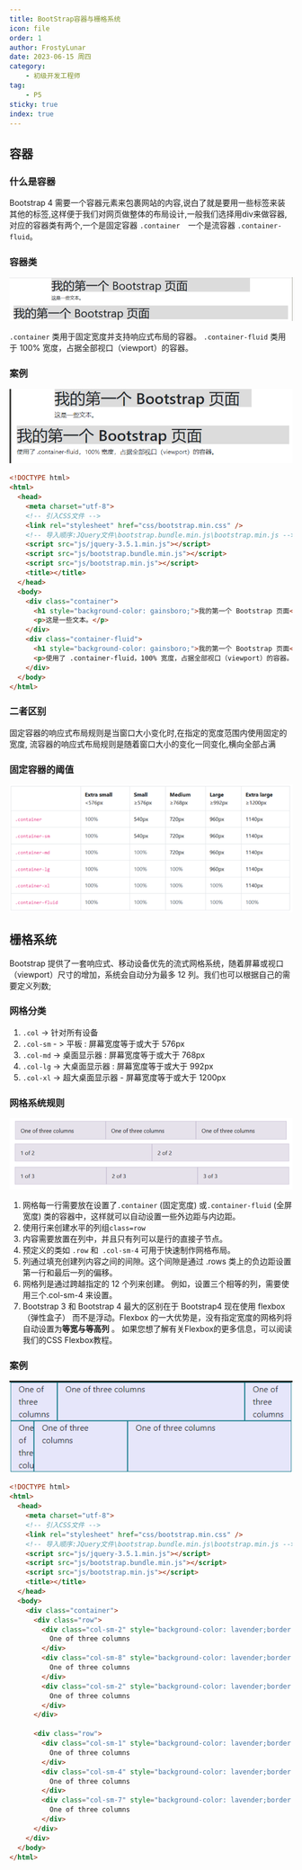 ```yaml
---
title: BootStrap容器与栅格系统
icon: file
order: 1
author: FrostyLunar
date: 2023-06-15 周四
category:
	- 初级开发工程师
tag:
	- P5
sticky: true
index: true
---
```



## 容器

### 什么是容器

Bootstrap 4 需要一个容器元素来包裹网站的内容,说白了就是要用一些标签来装其他的标签,这样便于我们对网页做整体的布局设计,一般我们选择用div来做容器,对应的容器类有两个,一个是固定容器 `.container  `一个是流容器 `.container-fluid`。

### 容器类

![](./image/image_jMfb_IQs_T.png)

`.container` 类用于固定宽度并支持响应式布局的容器。
`.container-fluid` 类用于 100% 宽度，占据全部视口（viewport）的容器。

### 案例

![](./image/image_cDd2F1TrHf.png)

```html
<!DOCTYPE html>
<html>
  <head>
    <meta charset="utf-8">
    <!-- 引入CSS文件 -->
    <link rel="stylesheet" href="css/bootstrap.min.css" />
    <!-- 导入顺序:JQuery文件\bootstrap.bundle.min.js\bootstrap.min.js -->
    <script src="js/jquery-3.5.1.min.js"></script>
    <script src="js/bootstrap.bundle.min.js"></script>
    <script src="js/bootstrap.min.js"></script>
    <title></title>
  </head>
  <body>
    <div class="container">
      <h1 style="background-color: gainsboro;">我的第一个 Bootstrap 页面</h1>
      <p>这是一些文本。</p>
    </div>
    <div class="container-fluid">
      <h1 style="background-color: gainsboro;">我的第一个 Bootstrap 页面</h1>
      <p>使用了 .container-fluid，100% 宽度，占据全部视口（viewport）的容器。</p>
    </div>
  </body>
</html>

```

### 二者区别

固定容器的响应式布局规则是当窗口大小变化时,在指定的宽度范围内使用固定的宽度,
流容器的响应式布局规则是随着窗口大小的变化一同变化,横向全部占满

### 固定容器的阈值

![](./image/image_QMIHpeTsMu.png)

## 栅格系统

Bootstrap 提供了一套响应式、移动设备优先的流式网格系统，随着屏幕或视口（viewport）尺寸的增加，系统会自动分为最多 12 列。我们也可以根据自己的需要定义列数;

### 网格分类

1.  `.col` -> 针对所有设备
2.  `.col-sm` - > 平板 : 屏幕宽度等于或大于 576px
3.  `.col-md` ->  桌面显示器 :  屏幕宽度等于或大于 768px
4.  `.col-lg` -> 大桌面显示器 : 屏幕宽度等于或大于 992px
5.  `.col-xl` -> 超大桌面显示器 - 屏幕宽度等于或大于 1200px

### 网格系统规则

![](./image/image_z6697xWOyq.png)

1.  网格每一行需要放在设置了`.container` (固定宽度) 或`.container-fluid` (全屏宽度) 类的容器中，这样就可以自动设置一些外边距与内边距。
2.  使用行来创建水平的列组`class=row`
3.  内容需要放置在列中，并且只有列可以是行的直接子节点。
4.  预定义的类如 `.row` 和` .col-sm-4` 可用于快速制作网格布局。
5.  列通过填充创建列内容之间的间隙。这个间隙是通过 .rows 类上的负边距设置第一行和最后一列的偏移。
6.  网格列是通过跨越指定的 12 个列来创建。 例如，设置三个相等的列，需要使用三个.col-sm-4 来设置。
7.  Bootstrap 3 和 Bootstrap 4 最大的区别在于 Bootstrap4 现在使用 flexbox（弹性盒子） 而不是浮动。Flexbox 的一大优势是，没有指定宽度的网格列将自动设置为**等宽与等高列** 。 如果您想了解有关Flexbox的更多信息，可以阅读我们的CSS Flexbox教程。

### 案例

![](./image/image_B98-ftx9HI.png)

```html
<!DOCTYPE html>
<html>
  <head>
    <meta charset="utf-8">
    <!-- 引入CSS文件 -->
    <link rel="stylesheet" href="css/bootstrap.min.css" />
    <!-- 导入顺序:JQuery文件\bootstrap.bundle.min.js\bootstrap.min.js -->
    <script src="js/jquery-3.5.1.min.js"></script>
    <script src="js/bootstrap.bundle.min.js"></script>
    <script src="js/bootstrap.min.js"></script>
    <title></title>
  </head>
  <body>
    <div class="container">
      <div class="row">
        <div class="col-sm-2" style="background-color: lavender;border:1px solid #117A8B;">
          One of three columns
        </div>
        <div class="col-sm-8" style="background-color: lavender;border:1px solid #117A8B;">
          One of three columns
        </div>
        <div class="col-sm-2" style="background-color: lavender;border:1px solid #117A8B;">
          One of three columns
        </div>
      </div>

      <div class="row">
        <div class="col-sm-1" style="background-color: lavender;border:1px solid #117A8B;">
          One of three columns
        </div>
        <div class="col-sm-4" style="background-color: lavender;border:1px solid #117A8B;">
          One of three columns
        </div>
        <div class="col-sm-7" style="background-color: lavender;border:1px solid #117A8B;">
          One of three columns
        </div>
      </div>
    </div>
  </body>
</html>

```
